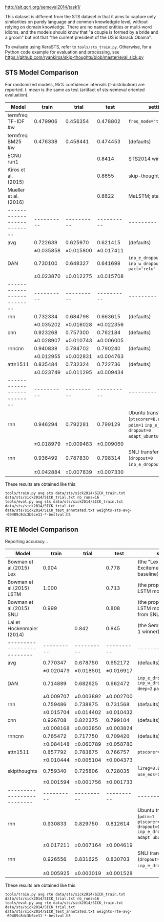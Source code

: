 http://alt.qcri.org/semeval2014/task1/

This dataset is different from the STS dataset in that it aims to capture
only similarities on purely language and common knowledgde level, without
relying on domain knowledge.  There are no named entities or multi-word
idioms, and the models should know that "a couple is formed by a bride
and a groom" but not that "the current president of the US is Barack Obama".

To evaluate using KeraSTS, refer to ``tools/sts_train.py``.
Otherwise, for a Python code example for evaluation and processing, see
https://github.com/ryankiros/skip-thoughts/blob/master/eval_sick.py

STS Model Comparison
--------------------

For randomized models, 95% confidence intervals (t-distribution) are reported.
t. mean is the same as test (artifact of sts-semeval oriented evaluation).

| Model                    | train    | trial    | test     | settings
|--------------------------|----------|----------|----------|---------
| termfreq TF-IDF #w       | 0.479906 | 0.456354 | 0.478802 | ``freq_mode='tf'``
| termfreq BM25 #w         | 0.476338 | 0.458441 | 0.474453 | (defaults)
| ECNU run1                |          |          | 0.8414   | STS2014 winner
| Kiros et al. (2015)      |          |          | 0.8655   | skip-thoughts
| Mueller et al. (2016)    |          |          | 0.8822   | MaLSTM; state-of-art
|--------------------------|----------|----------|----------|---------
| avg                      | 0.722639 | 0.625970 | 0.621415 | (defaults)
|                          |±0.035858 |±0.015800 |±0.017411 |
| DAN                      | 0.730100 | 0.648327 | 0.641699 | ``inp_e_dropout=0`` ``inp_w_dropout=1/3`` ``deep=2`` ``pact='relu'``
|                          |±0.023870 |±0.012275 |±0.015708 |
|--------------------------|----------|----------|----------|---------
| rnn                      | 0.732334 | 0.684798 | 0.663615 | (defaults)
|                          |±0.035202 |±0.016028 |±0.022356 |
| cnn                      | 0.923268 | 0.757300 | 0.762184 | (defaults)
|                          |±0.028907 |±0.010743 |±0.006005 |
| rnncnn                   | 0.940838 | 0.784702 | 0.790240 | (defaults)
|                          |±0.012955 |±0.002831 |±0.004763 |
| attn1511                 | 0.835484 | 0.732324 | 0.722736 | (defaults)
|                          |±0.023749 |±0.011295 |±0.009434 |
|--------------------------|----------|----------|----------|---------
| rnn                      | 0.946294 | 0.792281 | 0.799129 | Ubuntu transfer learning (``ptscorer=B.dot_ptscorer`` ``pdim=1`` ``inp_e_dropout=0`` ``dropout=0`` ``adapt_ubuntu=False``)
|                          |±0.018979 |±0.009483 |±0.009060 |
| rnn                      | 0.936499 | 0.787830 | 0.798314 | SNLI transfer learning (``dropout=0`` ``inp_e_dropout=0``)
|                          |±0.042884 |±0.007839 |±0.007330 |

These results are obtained like this:

	tools/train.py avg sts data/sts/sick2014/SICK_train.txt data/sts/sick2014/SICK_trial.txt nb_runs=16
	tools/eval.py avg sts data/sts/sick2014/SICK_train.txt data/sts/sick2014/SICK_trial.txt data/sts/sick2014/SICK_test_annotated.txt weights-sts-avg--69489c8dc3b6ce11-*-bestval.h5

RTE Model Comparison
--------------------

Reporting accuracy...

| Model                    | train    | trial    | test     | settings
|--------------------------|----------|----------|----------|---------
| Bowman et al.(2015) Lex  | 0.904    |          | 0.778    | (the "Lexicalized" Excitement-derived baseline)
| Bowman et al.(2015) LSTM | 1.000    |          | 0.713    | (the proposed 100d LSTM model)
| Bowman et al.(2015) SNLI | 0.999    |          | 0.808    | (the proposed 100d LSTM model transferred from SNLI)
| Lai et Hockenmaier (2014)|          | 0.842    | 0.845    | (the SemEval 2014 Task 1 winner)
|--------------------------|----------|----------|----------|---------
| avg                      | 0.770347 | 0.678750 | 0.652172 | (defaults)
|                          |±0.020479 |±0.018501 |±0.016917 |
| DAN                      | 0.714889 | 0.682625 | 0.662472 | ``inp_e_dropout=0`` ``inp_w_dropout=1/3`` ``deep=2`` ``pact='relu'``
|                          |±0.009707 |±0.003892 |±0.002700 |
| rnn                      | 0.759486 | 0.738875 | 0.731568 | (defaults)
|                          |±0.015704 |±0.014402 |±0.010432 |
| cnn                      | 0.926708 | 0.822375 | 0.799104 | (defaults)
|                          |±0.008168 |±0.002850 |±0.003824 |
| rnncnn                   | 0.765472 | 0.717750 | 0.709420 | (defaults)
|                          |±0.084148 |±0.060789 |±0.058780 |
| attn1511                 | 0.857792 | 0.783875 | 0.766757 | ``ptscorer='1'``
|                          |±0.010444 |±0.005104 |±0.004373 |
| skipthoughts             | 0.759340 | 0.725806 | 0.728035 | ``l2reg=0.001`` ``dropout=0.2`` ``use_eos=1`` ``use_flags=0``
|                          |±0.001594 |±0.001756 |±0.001733 |
|--------------------------|----------|----------|----------|---------
| rnn                      | 0.930833 | 0.829750 | 0.812614 | Ubuntu transfer learning (``pdim=1`` ``ptscorer=B.mlp_ptscorer`` ``dropout=0`` ``inp_e_dropout=0`` ``adapt_ubuntu=True``)
|                          |±0.017211 |±0.007164 |±0.004619 |
| rnn                      | 0.926556 | 0.831625 | 0.830703 | SNLI transfer learning (``dropout=0`` ``inp_e_dropout=0``)
|                          |±0.005925 |±0.003019 |±0.001528 |


These results are obtained like this:

	tools/train.py avg rte data/sts/sick2014/SICK_train.txt data/sts/sick2014/SICK_trial.txt nb_runs=16
	tools/eval.py avg rte data/sts/sick2014/SICK_train.txt data/sts/sick2014/SICK_trial.txt data/sts/sick2014/SICK_test_annotated.txt weights-rte-avg--69489c8dc3b6ce11-*-bestval.h5

